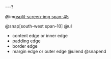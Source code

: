 ---?

@img[split-screen-img span-45](template/img/css-box-model.png)

@snap[south-west span-10]
@ul[](false)

- content edge or inner edge
- padding edge
- border edge
- margin edge or outer edge
  @ulend
  @snapend
